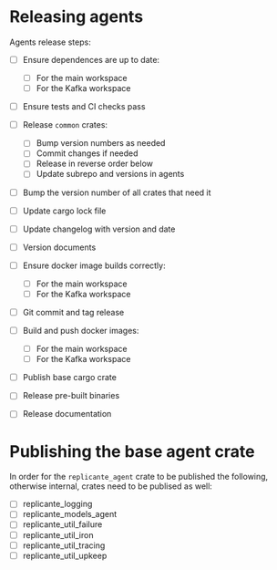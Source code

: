 Releasing agents
================
Agents release steps:

- [ ] Ensure dependences are up to date:
  - [ ] For the main workspace
  - [ ] For the Kafka workspace
- [ ] Ensure tests and CI checks pass
- [ ] Release `common` crates:
  - [ ] Bump version numbers as needed
  - [ ] Commit changes if needed
  - [ ] Release in reverse order below
  - [ ] Update subrepo and versions in agents
- [ ] Bump the version number of all crates that need it
- [ ] Update cargo lock file
- [ ] Update changelog with version and date
- [ ] Version documents
- [ ] Ensure docker image builds correctly:
  - [ ] For the main workspace
  - [ ] For the Kafka workspace
- [ ] Git commit and tag release
- [ ] Build and push docker images:
  - [ ] For the main workspace
  - [ ] For the Kafka workspace
- [ ] Publish base cargo crate
- [ ] Release pre-built binaries
- [ ] Release documentation


Publishing the base agent crate
===============================
In order for the `replicante_agent` crate to be published the following,
otherwise internal, crates need to be publised as well:

- [ ] replicante_logging
- [ ] replicante_models_agent
- [ ] replicante_util_failure
- [ ] replicante_util_iron
- [ ] replicante_util_tracing
- [ ] replicante_util_upkeep
